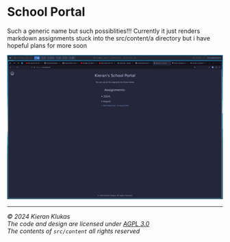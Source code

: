 # School Portal

Such a generic name but such possiblities!!! Currently it just renders markdown assignments stuck into the src/content/a directory but i have hopeful plans for more soon

![scrennshot of the website](https://github.com/kcoderhtml/school/raw/master/.github/images/ss.png)

---

*© 2024 Kieran Klukas*  
*The code and design are licensed under [AGPL 3.0](LICENSE.md)*  
*The contents of `src/content` all rights reserved*
